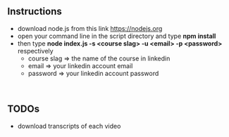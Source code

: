 ## Instructions

*   download node.js from this link https://nodejs.org
*   open your command line in the script directory and type __npm install__
*   then type __node index.js -s \<course slag\> -u \<email\> -p \<password\>__ respectively
    *   course slag => the name of the course in linkedin
    *   email => your linkedin account email
    *   password => your linkedin account password


<br />


## TODOs

* download transcripts of each video